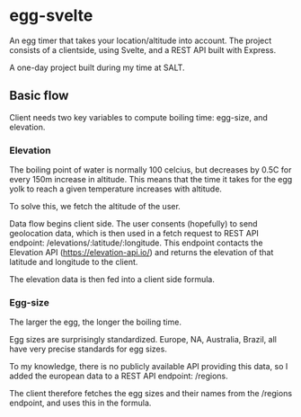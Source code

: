 # egg-svelte
An egg timer that takes your location/altitude into account. The project consists of a clientside, using Svelte, and a REST API built with Express.

A one-day project built during my time at SALT. 

## Basic flow

Client needs two key variables to compute boiling time: egg-size, and elevation.

### Elevation

The boiling point of water is normally 100 celcius, but decreases by 0.5C for every 150m increase in altitude. This means that the time it takes for the egg yolk to reach a given temperature increases with altitude.

To solve this, we fetch the altitude of the user.

Data flow begins client side. The user consents (hopefully) to send geolocation data, which is then used in a fetch request to REST API endpoint: /elevations/:latitude/:longitude. This endpoint contacts the Elevation API (https://elevation-api.io/) and returns the elevation of that latitude and longitude to the client.

The elevation data is then fed into a client side formula. 

### Egg-size

The larger the egg, the longer the boiling time.

Egg sizes are surprisingly standardized. Europe, NA, Australia, Brazil, all have very precise standards for egg sizes.

To my knowledge, there is no publicly available API providing this data, so I added the european data to a REST API endpoint: /regions.

The client therefore fetches the egg sizes and their names from the /regions endpoint, and uses this in the formula.
